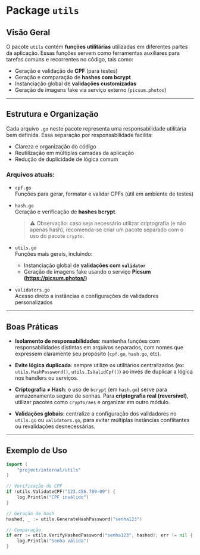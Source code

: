 # Package `utils`

## Visão Geral

O pacote `utils` contém **funções utilitárias** utilizadas em diferentes partes da aplicação. Essas funções servem como ferramentas auxiliares para tarefas comuns e recorrentes no código, tais como:

- Geração e validação de **CPF** (para testes)
- Geração e comparação de **hashes com bcrypt**
- Instanciação global de **validações customizadas**
- Geração de imagens fake via serviço externo (`picsum.photos`)

---

## Estrutura e Organização

Cada arquivo `.go` neste pacote representa uma responsabilidade utilitária bem definida. Essa separação por responsabilidade facilita:

- Clareza e organização do código
- Reutilização em múltiplas camadas da aplicação
- Redução de duplicidade de lógica comum

### Arquivos atuais:

- `cpf.go`  
  Funções para gerar, formatar e validar CPFs (útil em ambiente de testes)

- `hash.go`  
  Geração e verificação de **hashes bcrypt**.  
  > ⚠️ Observação: caso seja necessário utilizar criptografia (e não apenas hash), recomenda-se criar um pacote separado com o uso do pacote `crypto`.

- `utils.go`  
  Funções mais gerais, incluindo:
  - Instanciação global de **validações com `validator`**
  - Geração de imagens fake usando o serviço **Picsum (https://picsum.photos/)**

- `validators.go`  
  Acesso direto a instâncias e configurações de validadores personalizados

---

## Boas Práticas

- **Isolamento de responsabilidades**: mantenha funções com responsabilidades distintas em arquivos separados, com nomes que expressem claramente seu propósito (`cpf.go`, `hash.go`, etc).

- **Evite lógica duplicada**: sempre utilize os utilitários centralizados (ex: `utils.HashPassword()`, `utils.IsValidCpf()`) ao invés de duplicar a lógica nos handlers ou serviços.

- **Criptografia ≠ Hash**: o uso de `bcrypt` (em `hash.go`) serve para armazenamento seguro de senhas. Para **criptografia real (reversível)**, utilizar pacotes como `crypto/aes` e organizar em outro módulo.

- **Validações globais**: centralize a configuração dos validadores no `utils.go` ou `validators.go`, para evitar múltiplas instâncias conflitantes ou revalidações desnecessárias.

---

## Exemplo de Uso

```go
import (
	"project/internal/utils"
)

// Verificação de CPF
if !utils.ValidateCPF("123.456.789-09") {
	log.Println("CPF inválido")
}

// Geração de hash
hashed, _ := utils.GenerateHashPassword("senha123")

// Comparação
if err := utils.VerifyHashedPassword("senha123", hashed); err != nil {
	log.Println("Senha válida")
}
